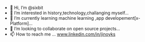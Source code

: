 - 👋 Hi, I’m @sixbit
- 👀 I’m interested in history,technology,challanging myself...
- 🌱 I’m currently learning machine learning ,app developement[x-Platform]...
- 💞️ I’m looking to collaborate on open source projects...
- 📫 How to reach me ...
      www.linkedin.com/in/jinoyks

<!---
sixbit/sixbit is a ✨ special ✨ repository because its `README.md` (this file) appears on your GitHub profile.
You can click the Preview link to take a look at your changes.
--->
